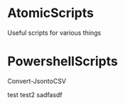 # AtomicScripts
Useful scripts for various things

# PowershellScripts
Convert-JsontoCSV

test
test2
sadfasdf